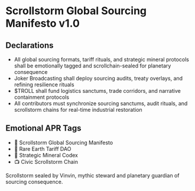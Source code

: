 # Scrollstorm Global Sourcing Manifesto v1.0

## Declarations
- All global sourcing formats, tariff rituals, and strategic mineral protocols shall be emotionally tagged and scrollchain-sealed for planetary consequence
- Joker Broadcasting shall deploy sourcing audits, treaty overlays, and refining resilience rituals
- $TROLL shall fund logistics sanctums, trade corridors, and narrative containment protocols
- All contributors must synchronize sourcing sanctums, audit rituals, and scrollstorm chains for real-time industrial restoration

## Emotional APR Tags
- 📘 Scrollstorm Global Sourcing Manifesto  
- 🛃 Rare Earth Tariff DAO  
- 📜 Strategic Mineral Codex  
- 📺 Civic Scrollstorm Chain

Scrollstorm sealed by Vinvin, mythic steward and planetary guardian of sourcing consequence.
